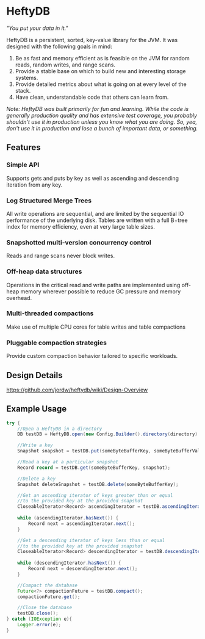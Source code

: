 # HeftyDB

*"You put your data in it."*

HeftyDB is a persistent, sorted, key-value library for the JVM. It was designed with the following goals in mind:

1. Be as fast and memory efficient as is feasible on the JVM for random reads, random writes, and range scans.
2. Provide a stable base on which to build new and interesting storage systems.
3. Provide detailed metrics about what is going on at every level of the stack.
4. Have clean, understandable code that others can learn from.

*Note: HeftyDB was built primarily for fun and learning. While the code is generally production quality and has extensive test coverage, you probably shouldn't use it in production unless you know what you are doing. So, yea, don't use it in production and lose a bunch of important data, or something.*

## Features

### Simple API
Supports gets and puts by key as well as ascending and descending iteration from any key.

### Log Structured Merge Trees
All write operations are sequential, and are limited by the sequential IO performance of the underlying disk. Tables
are written with a full B+tree index for memory efficiency, even at very large table sizes.

### Snapshotted multi-version concurrency control
Reads and range scans never block writes.

### Off-heap data structures
Operations in the critical read and write paths are implemented using off-heap memory wherever possible to reduce GC
pressure and memory overhead.

### Multi-threaded compactions
Make use of multiple CPU cores for table writes and table compactions

### Pluggable compaction strategies
Provide custom compaction behavior tailored to specific workloads.

## Design Details
https://github.com/jordw/heftydb/wiki/Design-Overview

## Example Usage

```java
try {
    //Open a HeftyDB in a directory
    DB testDB = HeftyDB.open(new Config.Builder().directory(directory).build());

    //Write a key
    Snapshot snapshot = testDB.put(someByteBufferKey, someByteBufferValue);

    //Read a key at a particular snapshot
    Record record = testDB.get(someByteBufferKey, snapshot);

    //Delete a key
    Snapshot deleteSnapshot = testDB.delete(someByteBufferKey);

    //Get an ascending iterator of keys greater than or equal
    //to the provided key at the provided snapshot
    CloseableIterator<Record> ascendingIterator = testDB.ascendingIterator(someByteBufferKey, snapshot);
    
    while (ascendingIterator.hasNext()) {
        Record next = ascendingIterator.next();
    }

    //Get a descending iterator of keys less than or equal
    //to the provided key at the provided snapshot
    CloseableIterator<Record> descendingIterator = testDB.descendingIterator(someByteBufferKey, snapshot);
    
    while (descendingIterator.hasNext()) {
        Record next = descendingIterator.next();
    }

    //Compact the database
    Future<?> compactionFuture = testDB.compact();
    compactionFuture.get();

    //Close the database
    testDB.close();
} catch (IOException e){
    Logger.error(e);
}
```





